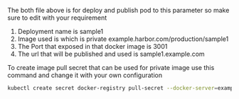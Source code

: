 The both file above is for deploy and publish pod to this parameter so make sure to edit with your requirement

1. Deployment name is sample1
2. Image used is which is private example.harbor.com/production/sample1
3. The Port that exposed in that docker image is 3001
4. The url that will be published and used is sample1.example.com

To create image pull secret that can be used for private image use this command and change it with your own configuration


```bash
kubectl create secret docker-registry pull-secret --docker-server=example.harbor.com --docker-username=admin --docker-password=admin
```
